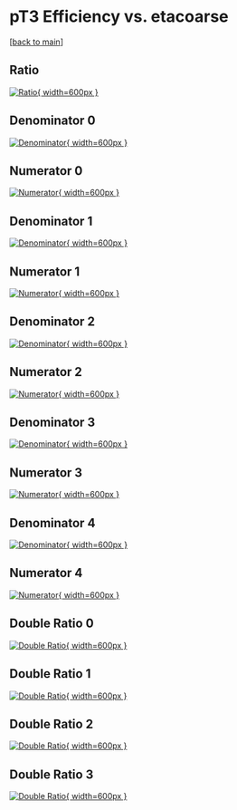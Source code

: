 # pT3 Efficiency vs. etacoarse

[[back to main](./)]



## Ratio

[![Ratio](../mtv/var/pT3_base_211_1_eff_etacoarse.png){ width=600px }](../mtv/var/pT3_base_211_1_eff_etacoarse.pdf)

## Denominator 0

[![Denominator](../mtv/den/pT3_base_211_1_eff_etacoarse_den0.png){ width=600px }](../mtv/den/pT3_base_211_1_eff_etacoarse_den0.pdf)

## Numerator 0

[![Numerator](../mtv/num/pT3_base_211_1_eff_etacoarse_num0.png){ width=600px }](../mtv/num/pT3_base_211_1_eff_etacoarse_num0.pdf)

## Denominator 1

[![Denominator](../mtv/den/pT3_base_211_1_eff_etacoarse_den1.png){ width=600px }](../mtv/den/pT3_base_211_1_eff_etacoarse_den1.pdf)

## Numerator 1

[![Numerator](../mtv/num/pT3_base_211_1_eff_etacoarse_num1.png){ width=600px }](../mtv/num/pT3_base_211_1_eff_etacoarse_num1.pdf)

## Denominator 2

[![Denominator](../mtv/den/pT3_base_211_1_eff_etacoarse_den2.png){ width=600px }](../mtv/den/pT3_base_211_1_eff_etacoarse_den2.pdf)

## Numerator 2

[![Numerator](../mtv/num/pT3_base_211_1_eff_etacoarse_num2.png){ width=600px }](../mtv/num/pT3_base_211_1_eff_etacoarse_num2.pdf)

## Denominator 3

[![Denominator](../mtv/den/pT3_base_211_1_eff_etacoarse_den3.png){ width=600px }](../mtv/den/pT3_base_211_1_eff_etacoarse_den3.pdf)

## Numerator 3

[![Numerator](../mtv/num/pT3_base_211_1_eff_etacoarse_num3.png){ width=600px }](../mtv/num/pT3_base_211_1_eff_etacoarse_num3.pdf)

## Denominator 4

[![Denominator](../mtv/den/pT3_base_211_1_eff_etacoarse_den4.png){ width=600px }](../mtv/den/pT3_base_211_1_eff_etacoarse_den4.pdf)

## Numerator 4

[![Numerator](../mtv/num/pT3_base_211_1_eff_etacoarse_num4.png){ width=600px }](../mtv/num/pT3_base_211_1_eff_etacoarse_num4.pdf)

## Double Ratio 0

[![Double Ratio](../mtv/ratio/pT3_base_211_1_eff_etacoarse_ratio0.png){ width=600px }](../mtv/ratio/pT3_base_211_1_eff_etacoarse_ratio0.pdf)

## Double Ratio 1

[![Double Ratio](../mtv/ratio/pT3_base_211_1_eff_etacoarse_ratio1.png){ width=600px }](../mtv/ratio/pT3_base_211_1_eff_etacoarse_ratio1.pdf)

## Double Ratio 2

[![Double Ratio](../mtv/ratio/pT3_base_211_1_eff_etacoarse_ratio2.png){ width=600px }](../mtv/ratio/pT3_base_211_1_eff_etacoarse_ratio2.pdf)

## Double Ratio 3

[![Double Ratio](../mtv/ratio/pT3_base_211_1_eff_etacoarse_ratio3.png){ width=600px }](../mtv/ratio/pT3_base_211_1_eff_etacoarse_ratio3.pdf)

